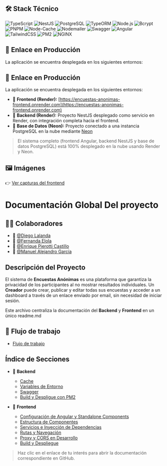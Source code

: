 ## 🛠️ Stack Técnico

![TypeScript](https://img.shields.io/badge/TypeScript-3178C6?style=for-the-badge&logo=typescript&logoColor=white)
![NestJS](https://img.shields.io/badge/NestJS-E0234E?style=for-the-badge&logo=nestjs&logoColor=white)
![PostgreSQL](https://img.shields.io/badge/PostgreSQL-4169E1?style=for-the-badge&logo=postgresql&logoColor=white)
![TypeORM](https://img.shields.io/badge/TypeORM-FEAC32?style=for-the-badge&logo=typeorm&logoColor=black)
![Node.js](https://img.shields.io/badge/Node.js-339933?style=for-the-badge&logo=nodedotjs&logoColor=white)
![Bcrypt](https://img.shields.io/badge/Bcrypt-5A2C8F?style=for-the-badge&logo=security&logoColor=white)
![PNPM](https://img.shields.io/badge/PNPM-F69220?style=for-the-badge&logo=pnpm&logoColor=black)
![Node-Cache](https://img.shields.io/badge/Node--Cache-90C53F?style=for-the-badge&logo=cache&logoColor=white)
![Nodemailer](https://img.shields.io/badge/Nodemailer-FFCC00?style=for-the-badge&logo=gmail&logoColor=black)
![Swagger](https://img.shields.io/badge/Swagger-85EA2D?style=for-the-badge&logo=swagger&logoColor=black)
![Angular](https://img.shields.io/badge/Angular-DD0031?style=for-the-badge&logo=angular&logoColor=white)
![TailwindCSS](https://img.shields.io/badge/Tailwind_CSS-38B2AC?style=for-the-badge&logo=tailwind-css&logoColor=white)
![PM2](https://img.shields.io/badge/PM2-2B037A?style=for-the-badge&logo=pm2&logoColor=white)
![NGINX](https://img.shields.io/badge/NGINX-009639?style=for-the-badge&logo=nginx&logoColor=white)

## 🚀 Enlace en Producción

La aplicación se encuentra desplegada en los siguientes entornos:

## 🚀 Enlace en Producción

La aplicación se encuentra desplegada en los siguientes entornos:

- 🔗 **Frontend (Render):** [https://encuestas-anonimas-frontend.onrender.com](https://encuestas-anonimas-frontend.onrender.com)
- 🧠 **Backend (Render):** Proyecto NestJS desplegado como servicio en Render, con integración completa hacia el frontend.
- 🐘 **Base de Datos (Neon):** Proyecto conectado a una instancia PostgreSQL en la nube mediante [Neon](https://neon.tech)

> El sistema completo (frontend Angular, backend NestJS y base de datos PostgreSQL) está 100% desplegado en la nube usando Render y Neon.


## 🖼️ Imágenes

👉 [Ver capturas del frontend](./docs/images/images.md)

# Documentación Global Del proyecto

## 🧑‍💻 Colaboradores

- 👤 [@Diego Lalanda](https://github.com/DiegoLalanda)
- 👤 [@Fernanda Elola](https://github.com/FernandaElola)
- 👤 [@Enrique Pierotti Castillo](https://github.com/pierotticastillo)
- 👤 [@Manuel Alejandro García](https://github.com/Manuelgarcia1)

## Descripción del Proyecto

El sistema de **Encuestas Anónimas** es una plataforma que garantiza la privacidad de los participantes al no mostrar resultados individuales. Un **Creador** puede crear, publicar y editar todas sus encuestas y acceder a un dashboard a través de un enlace enviado por email, sin necesidad de iniciar sesión.

Este archivo centraliza la documentación del **Backend** y **Frontend** en un único readme.md

## 🔁 Flujo de trabajo

- [Flujo de trabajo](./docs/flujo-de-trabajo.md)

## Índice de Secciones

- 🔰 **Backend**

  - [Cache](./docs/cache.md)
  - [Variables de Entorno](./docs/env.md)
  - [Swagger](./docs/swagger.md)
  - [Build y Despligue con PM2](./docs/build-y-desplieguePM2.md)

- 🚀 **Frontend**
  - [Configuración de Angular y Standalone Components](./docs/configuracion-de-angular-y-standalone-components.md)
  - [Estructura de Componentes](./docs/estructura-de-componentes.md)
  - [Servicios e Inyección de Dependencias](./docs/servicios-e-inyeccion-de-dependencias.md)
  - [Rutas y Navegación](./docs/rutas-y-navegacion.md)
  - [Proxy y CORS en Desarrollo](./docs/proxy-y-cors-en-desarrollo.md)
  - [Build y Despliegue](./docs/build-y-despliegue.md)

> Haz clic en el enlace de tu interés para abrir la documentación correspondiente en GitHub.

